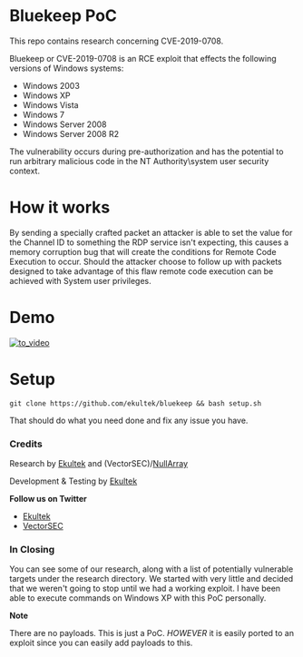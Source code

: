 # Bluekeep PoC

This repo contains research concerning CVE-2019-0708.  

Bluekeep or CVE-2019-0708 is an RCE exploit that effects the following versions of Windows systems:

   - Windows 2003
   - Windows XP
   - Windows Vista
   - Windows 7
   - Windows Server 2008
   - Windows Server 2008 R2

The vulnerability occurs during pre-authorization and has the potential to run arbitrary malicious code in the NT Authority\system 
user security context.

# How it works

By sending a specially crafted packet an attacker is able to set the value for the Channel ID to something the RDP service isn't expecting, this causes a memory corruption bug that will create the conditions for Remote Code Execution to occur. Should the attacker choose to follow up with packets designed to take advantage of this flaw remote code execution can be achieved with System user privileges.

# Demo

[![to_video](https://user-images.githubusercontent.com/14183473/58647931-31175f80-82ce-11e9-968b-34cb4f28f7f2.png)](https://vimeo.com/339371343)

# Setup

```
git clone https://github.com/ekultek/bluekeep && bash setup.sh
```

That should do what you need done and fix any issue you have.

### Credits

Research by [Ekultek](https://github.com/Ekultek) and (VectorSEC)/[NullArray](https://github.com/NullArray)

Development & Testing by [Ekultek](https://github.com/Ekultek)

**Follow us on Twitter**

 - [Ekultek](https://twitter.com/stay__salty)
 - [VectorSEC](https://twitter.com/Real__Vector)

### In Closing

You can see some of our research, along with a list of potentially vulnerable targets under the research directory. We started with very little and decided that we weren't going to stop until we had a working exploit. I have been able to execute commands on Windows XP with this PoC personally.

**Note**

There are no payloads. This is just a PoC. _HOWEVER_ it is easily ported to an exploit since you can easily add payloads to this.
